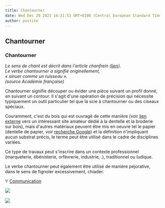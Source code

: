 ```yaml
---
title: Chantourner
date: Wed Dec 20 2023 16:31:53 GMT+0100 (Central European Standard Time)
author: postite
---
```


## Chantourner
### Chantourner
 _Le sens de chant est décrit dans l'article chanfrein ([lien](chanfrein.html#chant)).  
Le verbe chantourner a signifié originellement,  
« sinuer comme un ruisseau ».  
(source Académie française)_

Chantourner signifie découper ou évider une pièce suivant un profil donné, en suivant un contour. Il s'agit d'une opération de précision qui nécessite typiquement un outil particulier tel que la scie à chantourner ou des ciseaux spéciaux.

Couramment, c'est du bois qui est ouvragé de cette manière (voir [lien externe](http://depienne.club.fr/scies_a_chantourner_693.htm#scie_gene_materiel) vers un intéressant site amateur dédié à la dentelle et la broderie sur bois), mais d'autres matériaux peuvent être mis en oeuvre tel le papier (dentelle de papier, voir [recherche Google](http://www.google.fr/search?hl=fr&q=%22dentelle+de+papier%22&meta=)) et la définition n'impliquant aucun substrat précis, le terme peut être utilisé dans le cadre de disciplines variées.

Ce type de travaux peut s'inscrire dans un contexte professionnel (marqueterie, ébénisterie, orfèvrerie, industrie, .), traditionnel ou ludique.

Le verbe chantourner peut également être utilisé de manière péjorative, dans le sens de fignoler excessivement, chiader.



![](images/flechebas.gif) [Communication](http://www.artrealite.com/annonceurs.htm) 

[![](https://cbonvin.fr/sites/regie.artrealite.com/visuels/campagne1.png)](index-2.html#20131014)

![](https://cbonvin.fr/sites/regie.artrealite.com/visuels/campagne2.png)